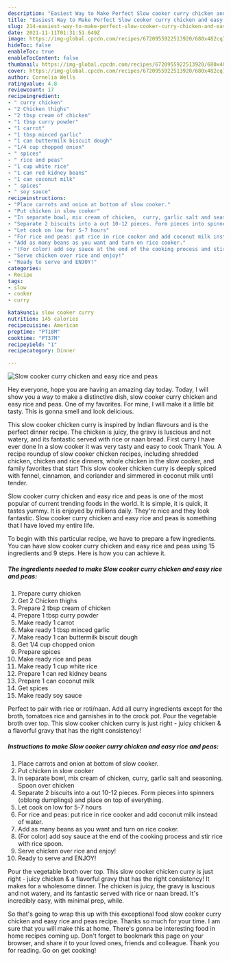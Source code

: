 ```yaml
---
description: "Easiest Way to Make Perfect Slow cooker curry chicken and easy rice and peas"
title: "Easiest Way to Make Perfect Slow cooker curry chicken and easy rice and peas"
slug: 214-easiest-way-to-make-perfect-slow-cooker-curry-chicken-and-easy-rice-and-peas
date: 2021-11-11T01:31:51.649Z
image: https://img-global.cpcdn.com/recipes/6720955922513920/680x482cq70/slow-cooker-curry-chicken-and-easy-rice-and-peas-recipe-main-photo.jpg
hideToc: false
enableToc: true
enableTocContent: false
thumbnail: https://img-global.cpcdn.com/recipes/6720955922513920/680x482cq70/slow-cooker-curry-chicken-and-easy-rice-and-peas-recipe-main-photo.jpg
cover: https://img-global.cpcdn.com/recipes/6720955922513920/680x482cq70/slow-cooker-curry-chicken-and-easy-rice-and-peas-recipe-main-photo.jpg
author: Cornelia Wells
ratingvalue: 4.8
reviewcount: 17
recipeingredient:
- " curry chicken"
- "2 Chicken thighs"
- "2 tbsp cream of chicken"
- "1 tbsp curry powder"
- "1 carrot"
- "1 tbsp minced garlic"
- "1 can buttermilk biscuit dough"
- "1/4 cup chopped onion"
- " spices"
- " rice and peas"
- "1 cup white rice"
- "1 can red kidney beans"
- "1 can coconut milk"
- " spices"
- " soy sauce"
recipeinstructions:
- "Place carrots and onion at bottom of slow cooker."
- "Put chicken in slow cooker"
- "In separate bowl, mix cream of chicken,  curry, garlic salt and seasoning. Spoon over chicken"
- "Separate 2 biscuits into a out 10-12 pieces. Form pieces into spinners (oblong dumplings) and place on top of everything."
- "Let cook on low for 5-7 hours"
- "For rice and peas: put rice in rice cooker and add coconut milk instead of water."
- "Add as many beans as you want and turn on rice cooker."
- "(For color) add soy sauce at the end of the cooking process and stir rice with rice spoon."
- "Serve chicken over rice and enjoy!"
- "Ready to serve and ENJOY!"
categories:
- Recipe
tags:
- slow
- cooker
- curry

katakunci: slow cooker curry 
nutrition: 145 calories
recipecuisine: American
preptime: "PT18M"
cooktime: "PT37M"
recipeyield: "1"
recipecategory: Dinner

---
```



![Slow cooker curry chicken and easy rice and peas](https://img-global.cpcdn.com/recipes/6720955922513920/680x482cq70/slow-cooker-curry-chicken-and-easy-rice-and-peas-recipe-main-photo.jpg)

Hey everyone, hope you are having an amazing day today. Today, I will show you a way to make a distinctive dish, slow cooker curry chicken and easy rice and peas. One of my favorites. For mine, I will make it a little bit tasty. This is gonna smell and look delicious.

This slow cooker chicken curry is inspired by Indian flavours and is the perfect dinner recipe. The chicken is juicy, the gravy is luscious and not watery, and its fantastic served with rice or naan bread. First curry I have ever done In a slow cooker it was very tasty and easy to cook Thank You. A recipe roundup of slow cooker chicken recipes, including shredded chicken, chicken and rice dinners, whole chicken in the slow cooker, and family favorites that start This slow cooker chicken curry is deeply spiced with fennel, cinnamon, and coriander and simmered in coconut milk until tender.

Slow cooker curry chicken and easy rice and peas is one of the most popular of current trending foods in the world. It is simple, it is quick, it tastes yummy. It is enjoyed by millions daily. They're nice and they look fantastic. Slow cooker curry chicken and easy rice and peas is something that I have loved my entire life.


To begin with this particular recipe, we have to prepare a few ingredients. You can have slow cooker curry chicken and easy rice and peas using 15 ingredients and 9 steps. Here is how you can achieve it.

<!--inarticleads1-->

##### The ingredients needed to make Slow cooker curry chicken and easy rice and peas:

1. Prepare  curry chicken
1. Get 2 Chicken thighs
1. Prepare 2 tbsp cream of chicken
1. Prepare 1 tbsp curry powder
1. Make ready 1 carrot
1. Make ready 1 tbsp minced garlic
1. Make ready 1 can buttermilk biscuit dough
1. Get 1/4 cup chopped onion
1. Prepare  spices
1. Make ready  rice and peas
1. Make ready 1 cup white rice
1. Prepare 1 can red kidney beans
1. Prepare 1 can coconut milk
1. Get  spices
1. Make ready  soy sauce


Perfect to pair with rice or roti/naan. Add all curry ingredients except for the broth, tomatoes rice and garnishes in to the crock pot. Pour the vegetable broth over top. This slow cooker chicken curry is just right - juicy chicken & a flavorful gravy that has the right consistency! 

<!--inarticleads2-->

##### Instructions to make Slow cooker curry chicken and easy rice and peas:

1. Place carrots and onion at bottom of slow cooker.
1. Put chicken in slow cooker
1. In separate bowl, mix cream of chicken,  curry, garlic salt and seasoning. Spoon over chicken
1. Separate 2 biscuits into a out 10-12 pieces. Form pieces into spinners (oblong dumplings) and place on top of everything.
1. Let cook on low for 5-7 hours
1. For rice and peas: put rice in rice cooker and add coconut milk instead of water.
1. Add as many beans as you want and turn on rice cooker.
1. (For color) add soy sauce at the end of the cooking process and stir rice with rice spoon.
1. Serve chicken over rice and enjoy!
1. Ready to serve and ENJOY!

Pour the vegetable broth over top. This slow cooker chicken curry is just right - juicy chicken & a flavorful gravy that has the right consistency! It makes for a wholesome dinner. The chicken is juicy, the gravy is luscious and not watery, and its fantastic served with rice or naan bread. It&#39;s incredibly easy, with minimal prep, while. 

So that's going to wrap this up with this exceptional food slow cooker curry chicken and easy rice and peas recipe. Thanks so much for your time. I am sure that you will make this at home. There's gonna be interesting food in home recipes coming up. Don't forget to bookmark this page on your browser, and share it to your loved ones, friends and colleague. Thank you for reading. Go on get cooking!
